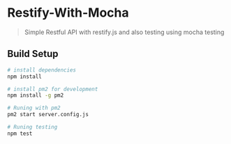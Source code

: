 # Restify-With-Mocha

> Simple Restful API with restify.js and also testing using mocha testing

## Build Setup

``` bash
# install dependencies
npm install

# install pm2 for development
npm install -g pm2

# Runing with pm2
pm2 start server.config.js

# Runing testing
npm test
```

